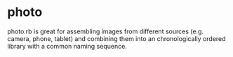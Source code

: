 # photo
photo.rb is great for assembling images from different sources (e.g. camera, phone, tablet) and combining them into an chronologically ordered library with a common naming sequence.
